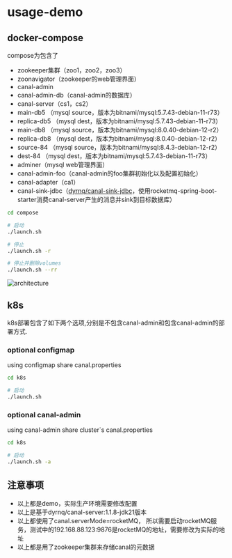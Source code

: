 # usage-demo

## docker-compose

compose为包含了

- zookeeper集群（zoo1，zoo2，zoo3）
- zoonavigator（zookeeper的web管理界面）
- canal-admin
- canal-admin-db（canal-admin的数据库）
- canal-server（cs1，cs2）
- main-db5 （mysql source，版本为bitnami/mysql:5.7.43-debian-11-r73）
- replica-db5 （mysql dest，版本为bitnami/mysql:5.7.43-debian-11-r73）
- main-db8 （mysql source，版本为bitnami/mysql:8.0.40-debian-12-r2）
- replica-db8 （mysql dest，版本为bitnami/mysql:8.0.40-debian-12-r2）
- source-84 （mysql source，版本为bitnami/mysql:8.4.3-debian-12-r2）
- dest-84 （mysql dest，版本为bitnami/mysql:5.7.43-debian-11-r73）
- adminer（mysql web管理界面）
- canal-admin-foo（canal-admin的foo集群初始化以及配置初始化）
- canal-adapter（ca1）
- canal-sink-jdbc（[dyrnq/canal-sink-jdbc](https://github.com/dyrnq/canal-sink-jdbc)，使用rocketmq-spring-boot-starter消费canal-server产生的消息并sink到目标数据库）

```bash
cd compose

# 启动
./launch.sh

# 停止
./launch.sh -r

# 停止并删除volumes
./launch.sh --rr

```

![architecture](https://a.dyrnq.com/2024-10-22_21-49.png "architecture diagram")

## k8s

k8s部署包含了如下两个选项,分别是不包含canal-admin和包含canal-admin的部署方式.

### optional configmap

using configmap share canal.properties

```bash
cd k8s

# 启动
./launch.sh

```

### optional canal-admin

using canal-admin share cluster`s canal.properties

```bash
cd k8s

# 启动
./launch.sh -a

```

## 注意事项

- 以上都是demo，实际生产环境需要修改配置
- 以上是基于dyrnq/canal-server:1.1.8-jdk21版本
- 以上都使用了canal.serverMode=rocketMQ， 所以需要启动rocketMQ服务，测试中的192.168.88.123:9876是rocketMQ的地址，需要修改为实际的地址
- 以上都是用了zookeeper集群来存储canal的元数据
